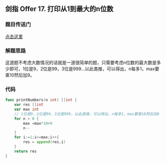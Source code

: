## 剑指 Offer 17. 打印从1到最大的n位数

### 题目传送门

[点击这里](https://leetcode.cn/problems/da-yin-cong-1dao-zui-da-de-nwei-shu-lcof/)

### 解题思路

这道题不考虑大数情况的话就是一道很简单的题，只需要考虑n位数的最大数是多少即可，1位是9，2位是99，3位是999...以此类推，可以得出，n每多1，max要乘10然后加9。

### 代码

```go
func printNumbers(n int) []int {
    var res []int
    var max int
    // 1位是9，2位是99，3位是999，以此类推，可以得出，n每多1，max要乘10然后加9
    for n > 0 {
        max =max*10+9
    	n--
    }
    for i:=1;i<=max;i++{
    	res = append(res,i)
	}
	return res
}

```